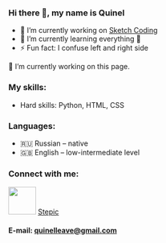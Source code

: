 ### Hi there 👋, my name is Quinel

- 🔭 I’m currently working on [Sketch Coding][repos]
- 🌱 I’m currently learning everything 🤣
- ⚡ Fun fact: I confuse left and right side

🔭 I’m currently working on this page.

### My skills:
* Hard skills: Python, HTML, CSS

### Languages:

* 🇷🇺 Russian – native
* 🇬🇧 English – low-intermediate level

### Connect with me:
[<img src="https://www.logo.wine/a/logo/Telegram_(software)/Telegram_(software)-Logo.wine.svg" width="55">][telegram]
[Stepic](https://stepik.org/users/364922219)

#### E-mail: quinelleave@gmail.com


[telegram]: https://t.me/Qnl_0
[repos]: https://github.com/Qu1nel/Sketch-Coding
